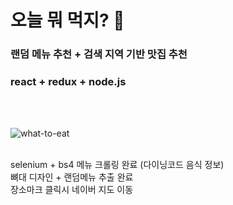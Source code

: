 

# 오늘 뭐 먹지? 🍕
### 랜덤 메뉴 추천 + 검색 지역 기반 맛집 추천 
### react + redux + node.js 

<br>
<br>

![what-to-eat](https://user-images.githubusercontent.com/47528556/69695959-7e5f7700-1121-11ea-871e-e18b81f804dd.gif)


<br>
selenium + bs4 메뉴 크롤링 완료 (다이닝코드 음식 정보) <br>
뼈대 디자인 + 랜덤메뉴 추출 완료 <br>
장소마크 클릭시 네이버 지도 이동 <br>
